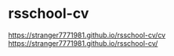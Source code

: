# rsschool-cv
https://stranger7771981.github.io/rsschool-cv/cv
https://stranger7771981.github.io/rsschool-cv/
